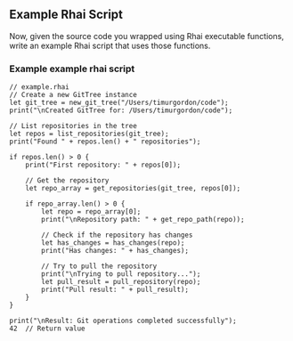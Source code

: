 ## Example Rhai Script

Now, given the source code you wrapped using Rhai executable functions, write an example Rhai script that uses those functions.

### Example example rhai script

```rhai
// example.rhai
// Create a new GitTree instance
let git_tree = new_git_tree("/Users/timurgordon/code");
print("\nCreated GitTree for: /Users/timurgordon/code");

// List repositories in the tree
let repos = list_repositories(git_tree);
print("Found " + repos.len() + " repositories");

if repos.len() > 0 {
    print("First repository: " + repos[0]);
    
    // Get the repository
    let repo_array = get_repositories(git_tree, repos[0]);
    
    if repo_array.len() > 0 {
        let repo = repo_array[0];
        print("\nRepository path: " + get_repo_path(repo));
        
        // Check if the repository has changes
        let has_changes = has_changes(repo);
        print("Has changes: " + has_changes);
        
        // Try to pull the repository
        print("\nTrying to pull repository...");
        let pull_result = pull_repository(repo);
        print("Pull result: " + pull_result);
    }
}

print("\nResult: Git operations completed successfully");
42  // Return value
```